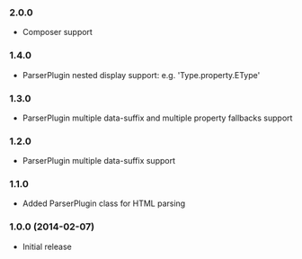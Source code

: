 ### 2.0.0
  * Composer support

### 1.4.0

  * ParserPlugin nested display support: e.g. 'Type.property.EType'

### 1.3.0

  * ParserPlugin multiple data-suffix and multiple property fallbacks support

### 1.2.0

  * ParserPlugin multiple data-suffix support

### 1.1.0

  * Added ParserPlugin class for HTML parsing

### 1.0.0 (2014-02-07)

  * Initial release